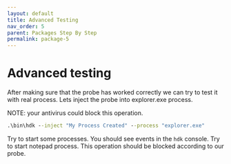 ```yaml
---
layout: default
title: Advanced Testing
nav_order: 5
parent: Packages Step By Step
permalink: package-5
---
```


# Advanced testing
After making sure that the probe has worked correctly we can try to test it with real process. Lets inject the probe into explorer.exe process.

NOTE: your antivirus could block this operation.

```bat
.\bin\hdk --inject "My Process Created" --process "explorer.exe"
```

Try to start some processes. You should see events in the `hdk` console. Try to start notepad process. This operation should be blocked according to our probe.
